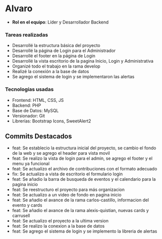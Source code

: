 # Alvaro
- **Rol en el equipo**: Líder y Desarrollador Backend

### **Tareas realizadas**
- Desarrollé la estructura básica del proyecto
- Desarrollé la página de Login para el Administrador
- Desarrollé el footer en la página de Login
- Desarrollé la vista escritorio de la pagina Inicio, Login y Administrativa
- Organizé todo el trabajo en la rama develop
- Realizé la conexión a la base de datos
- Se agrego el sistema de login y se implementaron las alertas

### **Tecnologías usadas**
- Frontend: HTML, CSS, JS
- Backend: PHP
- Base de Datos: MySQL
- Versionador: Git
- Librerías: Bootstrap Icons, SweetAlert2

## **Commits Destacados**
- feat: Se establecio la estructura inicial del proyecto, se cambio el fondo de la web y se agrego el header para vista movil
- feat: Se realizo la vista de login  para el admin, se agrego el footer y el menu ya funcional
- feat: Se actualizo el archivo de contribuciones con el formato adecuado
- fix: Se actualizo a vista de escritorio el formulario login
- feat: Se añadio la barra de busqueda de eventos y el calendario para la pagina inicio
- feat: Se reestructuro el proyecto para más organizacion
- feat: Se actualizo a un video de fondo en pagina inicio
- feat: Se añadio el avance de la rama carlos-castillo, informacion del evento y cards
- feat: Se añadio el avance de la rama alexis-quistian, nuevas cards y carrusell
- feat: Se actualizo el proyecto a la ultima version
- feat: Se realizo la conexion a la base de datos
- feat: Se agrego el sistema de login y se implemento la libreria de alertas

